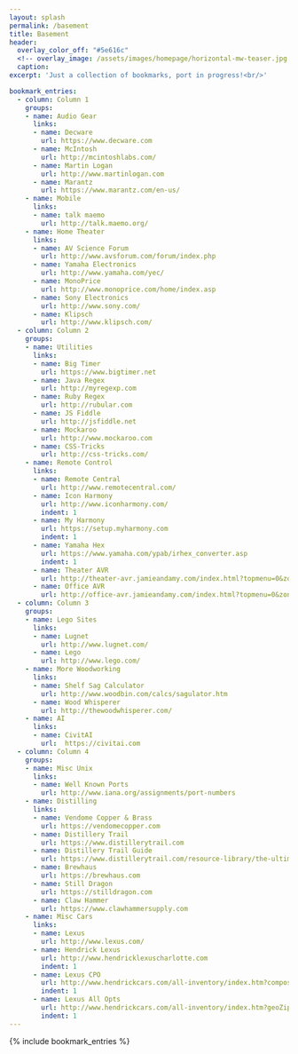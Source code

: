 ```yaml
---
layout: splash
permalink: /basement
title: Basement
header:
  overlay_color_off: "#5e616c"
  <!-- overlay_image: /assets/images/homepage/horizontal-mw-teaser.jpg -->
  caption:
excerpt: 'Just a collection of bookmarks, port in progress!<br/>'

bookmark_entries:
  - column: Column 1
    groups:
    - name: Audio Gear
      links:
      - name: Decware
        url: https://www.decware.com
      - name: McIntosh
        url: http://mcintoshlabs.com/
      - name: Martin Logan
        url: http://www.martinlogan.com
      - name: Marantz
        url: https://www.marantz.com/en-us/
    - name: Mobile
      links:
      - name: talk maemo
        url: http://talk.maemo.org/
    - name: Home Theater
      links:
      - name: AV Science Forum
        url: http://www.avsforum.com/forum/index.php
      - name: Yamaha Electronics
        url: http://www.yamaha.com/yec/
      - name: MonoPrice
        url: http://www.monoprice.com/home/index.asp
      - name: Sony Electronics
        url: http://www.sony.com/
      - name: Klipsch
        url: http://www.klipsch.com/
  - column: Column 2
    groups:
    - name: Utilities
      links:
      - name: Big Timer
        url: https://www.bigtimer.net
      - name: Java Regex
        url: http://myregexp.com
      - name: Ruby Regex
        url: http://rubular.com
      - name: JS Fiddle
        url: http://jsfiddle.net
      - name: Mockaroo
        url: http://www.mockaroo.com
      - name: CSS-Tricks
        url: http://css-tricks.com/
    - name: Remote Control
      links:
      - name: Remote Central
        url: http://www.remotecentral.com/
      - name: Icon Harmony
        url: http://www.iconharmony.com/
        indent: 1
      - name: My Harmony
        url: https://setup.myharmony.com
        indent: 1
      - name: Yamaha Hex
        url: https://www.yamaha.com/ypab/irhex_converter.asp
        indent: 1
      - name: Theater AVR
        url: http://theater-avr.jamieandamy.com/index.html?topmenu=0&zone=1&settings=0
      - name: Office AVR
        url: http://office-avr.jamieandamy.com/index.html?topmenu=0&zone=1&settings=0
  - column: Column 3
    groups:
    - name: Lego Sites
      links:
      - name: Lugnet
        url: http://www.lugnet.com/
      - name: Lego
        url: http://www.lego.com/
    - name: More Woodworking
      links:
      - name: Shelf Sag Calculator
        url: http://www.woodbin.com/calcs/sagulator.htm
      - name: Wood Whisperer
        url: http://thewoodwhisperer.com/
    - name: AI
      links:
      - name: CivitAI
        url:  https://civitai.com
  - column: Column 4
    groups:
    - name: Misc Unix
      links:
      - name: Well Known Ports
        url: http://www.iana.org/assignments/port-numbers
    - name: Distilling
      links:
      - name: Vendome Copper & Brass
        url: https://vendomecopper.com
      - name: Distillery Trail
        url: https://www.distillerytrail.com
      - name: Distillery Trail Guide
        url: https://www.distillerytrail.com/resource-library/the-ultimate-guide-to-choosing-the-right-still-for-your-distillery-brandscape/
      - name: Brewhaus
        url: https://brewhaus.com
      - name: Still Dragon
        url: https://stilldragon.com
      - name: Claw Hammer
        url: https://www.clawhammersupply.com
    - name: Misc Cars
      links:
      - name: Lexus
        url: http://www.lexus.com/
      - name: Hendrick Lexus
        url: http://www.hendricklexuscharlotte.com
        indent: 1
      - name: Lexus CPO
        url: http://www.hendrickcars.com/all-inventory/index.htm?compositeType=certified&make=Lexus&geoZip=28277&geoRadius=50&sortBy=internetPrice+asc&
        indent: 1
      - name: Lexus All Opts
        url: http://www.hendrickcars.com/all-inventory/index.htm?geoZip=28277&geoRadius=250&search=&compositeType=&year=2018&year=2017&year=2016&year=2015&year=2014&make=Lexus&model=GS+200t&model=GS+350&model=GS+F&model=IS+200t&model=IS+250&model=IS+250C&model=IS+300&model=IS+350&model=NX+200t&model=RC+300&model=RC+350&model=RC+F&odometer=1-60000&gvOption=Navigation+System&geoZip=28277&geoRadius=250&sortBy=internetPrice+asc
        indent: 1
---
```


{% include bookmark_entries %}
